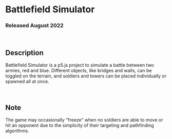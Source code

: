 # Battlefield Simulator
### Released August 2022

<br/>

## Description
Battlefield Simulator is a p5.js project to simulate a battle between
two armies, red and blue. Different objects, like bridges and walls,
can be toggled on the terrain, and soldiers and towers can be placed
individually or spawned all at once.

<br/>

## Note
The game may occasionally "freeze" when no soldiers are able to move
or hit an opponent due to the simplicity of their targeting and
pathfinding algorithms.
